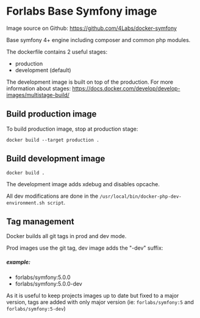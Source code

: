  Forlabs Base Symfony image
===============================================================================

Image source on Github: https://github.com/4Labs/docker-symfony

Base symfony 4+ engine including composer and common php modules.

The dockerfile contains 2 useful stages:
 - production
 - development (default)

The development image is built on top of the production.
For more information about stages: https://docs.docker.com/develop/develop-images/multistage-build/

## Build production image

To build production image, stop at production stage:

```shell script
docker build --target production .
```

## Build development image

```shell script
docker build .
```

The development image adds xdebug and disables opcache.

All dev modifications are done in the `/usr/local/bin/docker-php-dev-environment.sh script`.

## Tag management

Docker builds all git tags in prod and dev mode.

Prod images use the git tag, dev image adds the "-dev" suffix:

##### example:
* forlabs/symfony:5.0.0
* forlabs/symfony:5.0.0-dev

As it is useful to keep projects images up to date but fixed to a major version, 
tags are added with only major version (ie: `forlabs/symfony:5` and `forlabs/symfony:5-dev`)